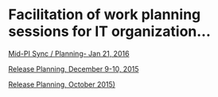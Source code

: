 # Facilitation of work planning sessions for IT organization...

[Mid-PI Sync / Planning- Jan 21, 2016](https://www.flickr.com/gp/47333097@N08/aV5v38)

[Release Planning, December 9-10, 2015](https://www.flickr.com/gp/47333097@N08/8S8147)

[Release Planning, October 2015)](https://www.flickr.com/gp/47333097@N08/BYN866)
